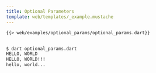 ```yaml
---
title: Optional Parameters
template: web/templates/_example.mustache
---
```


<pre>
<code class="hljs dart">{{> web/examples/optional_params/optional_params.dart}}
</code>
</pre>

```bash
$ dart optional_params.dart
HELLO, WORLD
HELLO, WORLD!!!
hello, world...
```

